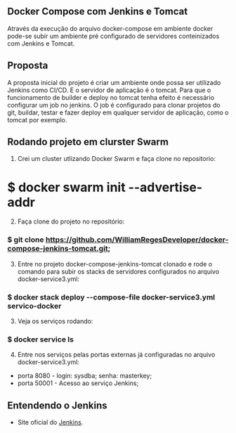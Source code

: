 ## Docker Compose com Jenkins e Tomcat
Através da execução do arquivo docker-compose em ambiente docker pode-se subir um ambiente pré
configurado de servidores conteinizados com Jenkins e Tomcat.


## Proposta
A proposta inicial do projeto é criar um ambiente onde possa ser utilizado Jenkins como CI/CD. E o 
servidor de aplicação é o tomcat. Para que o funcionamento de builder e deploy no tomcat tenha efeito 
é necessário configurar um job no jenkins.
O job é configurado para clonar projetos do git, buildar, testar e fazer deploy em qualquer servidor de aplicação,
como o tomcat por exemplo.

## Rodando projeto em clurster Swarm
1. Crei um cluster utlizando Docker Swarm e faça clone no repositorio:
# $ docker swarm init --advertise-addr <ip-servidor>

2. Faça clone do projeto no repositório:
### $ git clone https://github.com/WilliamRegesDeveloper/docker-compose-jenkins-tomcat.git;

3. Entre no projeto docker-compose-jenkins-tomcat clonado e rode o comando para subir os stacks de servidores configurados no arquivo docker-service3.yml:
### $ docker stack deploy --compose-file docker-service3.yml servico-docker

3. Veja os serviços rodando:
### $ docker service ls

4. Entre nos serviços pelas portas externas já configuradas no arquivo docker-service3.yml:
* porta 8080 - login: sysdba; senha: masterkey;
* porta 50001 - Acesso ao serviço Jenkins;


## Entendendo o Jenkins

* Site oficial do [Jenkins](https://jenkins.io/).


